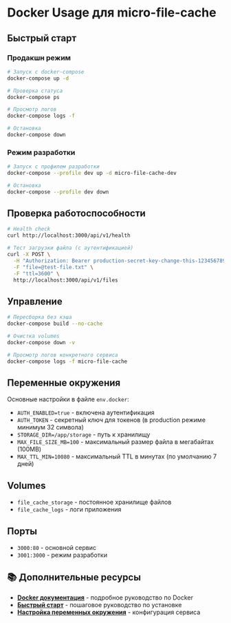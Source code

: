 # Docker Usage для micro-file-cache

## Быстрый старт

### Продакшн режим

```bash
# Запуск с docker-compose
docker-compose up -d

# Проверка статуса
docker-compose ps

# Просмотр логов
docker-compose logs -f

# Остановка
docker-compose down
```

### Режим разработки

```bash
# Запуск с профилем разработки
docker-compose --profile dev up -d micro-file-cache-dev

# Остановка
docker-compose --profile dev down
```

## Проверка работоспособности

```bash
# Health check
curl http://localhost:3000/api/v1/health

# Тест загрузки файла (с аутентификацией)
curl -X POST \
  -H "Authorization: Bearer production-secret-key-change-this-12345678901234567890" \
  -F "file=@test-file.txt" \
  -F "ttl=3600" \
  http://localhost:3000/api/v1/files
```

## Управление

```bash
# Пересборка без кэша
docker-compose build --no-cache

# Очистка volumes
docker-compose down -v

# Просмотр логов конкретного сервиса
docker-compose logs -f micro-file-cache
```

## Переменные окружения

Основные настройки в файле `env.docker`:

- `AUTH_ENABLED=true` - включена аутентификация
- `AUTH_TOKEN` - секретный ключ для токенов (в production режиме минимум 32 символа)
- `STORAGE_DIR=/app/storage` - путь к хранилищу
- `MAX_FILE_SIZE_MB=100` - максимальный размер файла в мегабайтах (100MB)
- `MAX_TTL_MIN=10080` - максимальный TTL в минутах (по умолчанию 7 дней)

## Volumes

- `file_cache_storage` - постоянное хранилище файлов
- `file_cache_logs` - логи приложения

## Порты

- `3000:80` - основной сервис
- `3001:3000` - режим разработки

## 📚 Дополнительные ресурсы

- **[Docker документация](DOCKER_README.md)** - подробное руководство по Docker
- **[Быстрый старт](QUICK_START.md)** - пошаговое руководство по установке
- **[Настройка переменных окружения](ENV_SETUP.md)** - конфигурация сервиса
